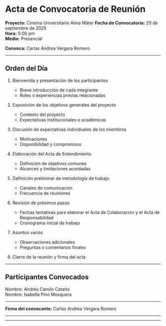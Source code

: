 #  Acta de Convocatoria de Reunión  

**Proyecto:** Cinema Universitario Alma Máter
**Fecha de Convocatoria:** 29 de septiembre de 2025  
**Hora:** 5:00 pm  
**Medio:** Presencial  

**Convoca:** Carlas Andrea Vergara Romero  

---

## Orden del Día  

1. Bienvenida y presentación de los participantes  
   - Breve introducción de cada integrante  
   - Roles o experiencias previas relacionadas  

2. Exposición de los objetivos generales del proyecto  
   - Contexto del proyecto  
   - Expectativas institucionales o académicas  

3. Discusión de expectativas individuales de los miembros  
   - Motivaciones  
   - Disponibilidad y compromisos  

4. Elaboración del Acta de Entendimiento  
   - Definición de objetivos comunes  
   - Alcances y limitaciones acordadas  

5. Definición preliminar de metodología de trabajo  
   - Canales de comunicación  
   - Frecuencia de reuniones  

6. Revisión de próximos pasos  
   - Fechas tentativas para elaborar el Acta de Colaboración y el Acta de Responsabilidad  
   - Cronograma inicial de trabajo  

7. Asuntos varios  
   - Observaciones adicionales  
   - Preguntas o comentarios finales  

8. Cierre de la reunión y firma del acta  

---

##  Participantes Convocados  

Nombre: Andrés Camilo Cataño  
Nombre: Isabella Pino Mosquera


---

**Firma del convocante:** Carlas Andrea Vergara Romero 

---
---

